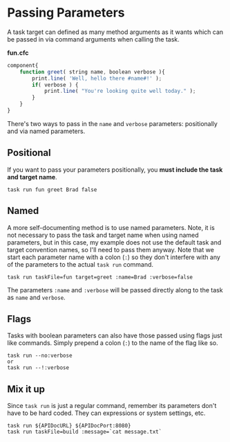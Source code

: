 # Passing Parameters

A task target can defined as many method arguments as it wants which can be passed in via command arguments when calling the task.

**fun.cfc**

```javascript
component{
    function greet( string name, boolean verbose ){
        print.line( 'Well, hello there #name#!' );
        if( verbose ) {
            print.line( "You're looking quite well today." );
        }
    }
}
```

There's two ways to pass in the `name` and `verbose` parameters: positionally and via named parameters.

## Positional

If you want to pass your parameters positionally, you **must include the task and target name**.

```text
task run fun greet Brad false
```

## Named

A more self-documenting method is to use named parameters. Note, it is not necessary to pass the task and target name when using named parameters, but in this case, my example does not use the default task and target convention names, so I'll need to pass them anyway. Note that we start each parameter name with a colon \(`:`\) so they don't interfere with any of the parameters to the actual `task run` command.

```text
task run taskFile=fun target=greet :name=Brad :verbose=false
```

The parameters `:name` and `:verbose` will be passed directly along to the task as `name` and `verbose`.

## Flags

Tasks with boolean parameters can also have those passed using flags just like commands. Simply prepend a colon \(`:`\) to the name of the flag like so.

```text
task run --no:verbose
or
task run --!:verbose
```

## Mix it up

Since `task run` is just a regular command, remember its parameters don't have to be hard coded. They can expressions or system settings, etc.

```text
task run ${APIDocURL} ${APIDocPort:8080}
task run taskFile=build :message=`cat message.txt`
```

